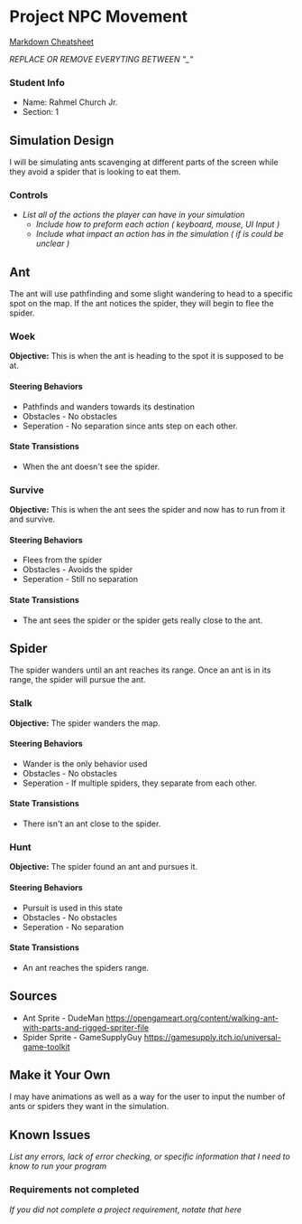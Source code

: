 # Project NPC Movement

[Markdown Cheatsheet](https://github.com/adam-p/markdown-here/wiki/Markdown-Here-Cheatsheet)

_REPLACE OR REMOVE EVERYTING BETWEEN "\_"_

### Student Info

-   Name: Rahmel Church Jr.
-   Section: 1

## Simulation Design

I will be simulating ants scavenging at different parts of the screen while they avoid a spider that is looking to eat them. 

### Controls

-   _List all of the actions the player can have in your simulation_
    -   _Include how to preform each action ( keyboard, mouse, UI Input )_
    -   _Include what impact an action has in the simulation ( if is could be unclear )_

## Ant

The ant will use pathfinding and some slight wandering to head to a specific spot on the map. If the ant notices the spider, they will begin to flee the spider.

### Woek

**Objective:** This is when the ant is heading to the spot it is supposed to be at.

#### Steering Behaviors

- Pathfinds and wanders towards its destination
- Obstacles - No obstacles
- Seperation - No separation since ants step on each other.
   
#### State Transistions

- When the ant doesn't see the spider.
   
### Survive

**Objective:** This is when the ant sees the spider and now has to run from it and survive.

#### Steering Behaviors

- Flees from the spider
- Obstacles - Avoids the spider
- Seperation - Still no separation
   
#### State Transistions

- The ant sees the spider or the spider gets really close to the ant.

## Spider

The spider wanders until an ant reaches its range. Once an ant is in its range, the spider will pursue the ant.

### Stalk

**Objective:** The spider wanders the map.

#### Steering Behaviors

- Wander is the only behavior used
- Obstacles - No obstacles
- Seperation - If multiple spiders, they separate from each other.
   
#### State Transistions

- There isn't an ant close to the spider.
   
### Hunt

**Objective:** The spider found an ant and pursues it.

#### Steering Behaviors

- Pursuit is used in this state
- Obstacles - No obstacles
- Seperation - No separation
   
#### State Transistions

- An ant reaches the spiders range.

## Sources

-  Ant Sprite - DudeMan https://opengameart.org/content/walking-ant-with-parts-and-rigged-spriter-file
- Spider Sprite - GameSupplyGuy https://gamesupply.itch.io/universal-game-toolkit

## Make it Your Own

I may have animations as well as a way for the user to input the number of ants or spiders they want in the simulation.

## Known Issues

_List any errors, lack of error checking, or specific information that I need to know to run your program_

### Requirements not completed

_If you did not complete a project requirement, notate that here_

